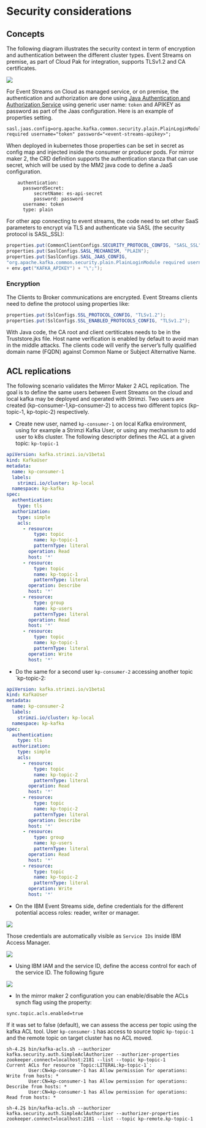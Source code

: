 # Security considerations

## Concepts

The following diagram illustrates the security context in term of encryption and authentication between the different cluster types. Event Streams on premise, as part of Cloud Pak for integration, supports TLSv1.2 and CA certificates.

![](images/sec-view.png)

For Event Streams on Cloud as managed service, or on premise,  the authentication and authorization are done using [Java Authentication and Authorization Service](https://docs.oracle.com/javase/7/docs/technotes/guides/security/jaas/JAASRefGuide.html) using generic user name: `token` and APIKEY as password as part of the Jaas configuration. Here is an example of properties setting.

```properties
sasl.jaas.config=org.apache.kafka.common.security.plain.PlainLoginModule required username="token" password="<event-streams-apikey>";
```

When deployed in kubernetes those properties can be set in secret as config map and injected inside the consumer or producer pods. For mirror maker 2, the CRD definition supports the authentication stanza that can use secret, which will be used by the MM2 java code to define a JaaS configuration.

```
    authentication:
      passwordSecret:
          secretName: es-api-secret  
          password: password 
      username: token
      type: plain
```

For other app connecting to event streams, the code need to set other SaaS parameters to encrypt via TLS and authenticate via SASL (the security protocol is SASL_SSL):

```java
properties.put(CommonClientConfigs.SECURITY_PROTOCOL_CONFIG, "SASL_SSL");
properties.put(SaslConfigs.SASL_MECHANISM, "PLAIN");
properties.put(SaslConfigs.SASL_JAAS_CONFIG,
"org.apache.kafka.common.security.plain.PlainLoginModule required username=\"token\" password=\""
+ env.get("KAFKA_APIKEY") + "\";");
```

### Encryption

The Clients to Broker communications are encrypted. Event Streams clients need to define the protocol using properties like:

```java
properties.put(SslConfigs.SSL_PROTOCOL_CONFIG, "TLSv1.2");
properties.put(SslConfigs.SSL_ENABLED_PROTOCOLS_CONFIG, "TLSv1.2");
```

With Java code, the CA root and client certiticates needs to be in the Truststore.jks file. Host name verification is enabled by default to avoid man in the middle attacks. The clients code will verify the server’s fully qualified domain name (FQDN) against Common Name or Subject Alternative Name.

## ACL replications

The following scenario validates the Mirror Maker 2 ACL replication. The goal is to define the same users between Event Streams on the cloud and local kafka may be deployed and operated with Strimzi. Two users are created (kp-consumer-1,kp-consumer-2) to access two different topics (kp-topic-1, kp-topic-2) respectively.

* Create new user, named `kp-consumer-1` on local Kafka environment, using for example a Strimzi Kafka User, or using any mechanism to add user to k8s cluster. The following descriptor defines the ACL at a given topic: `kp-topic-1`

```yaml
apiVersion: kafka.strimzi.io/v1beta1
kind: KafkaUser
metadata:
  name: kp-consumer-1
  labels:
    strimzi.io/cluster: kp-local
  namespace: kp-kafka
spec:
  authentication:
    type: tls
  authorization:
    type: simple
    acls:
      - resource:
          type: topic
          name: kp-topic-1
          patternType: literal
        operation: Read
        host: '*'
      - resource:
          type: topic
          name: kp-topic-1
          patternType: literal
        operation: Describe
        host: '*'
      - resource:
          type: group
          name: kp-users
          patternType: literal
        operation: Read
        host: '*'
      - resource:
          type: topic
          name: kp-topic-1
          patternType: literal
        operation: Write
        host: '*'

```

* Do the same for a second user `kp-consumer-2` accessing another topic `kp-topic-2:

```yaml
apiVersion: kafka.strimzi.io/v1beta1
kind: KafkaUser
metadata:
  name: kp-consumer-2
  labels:
    strimzi.io/cluster: kp-local
  namespace: kp-kafka
spec:
  authentication:
    type: tls
  authorization:
    type: simple
    acls:
      - resource:
          type: topic
          name: kp-topic-2
          patternType: literal
        operation: Read
        host: '*'
      - resource:
          type: topic
          name: kp-topic-2
          patternType: literal
        operation: Describe
        host: '*'
      - resource:
          type: group
          name: kp-users
          patternType: literal
        operation: Read
        host: '*'
      - resource:
          type: topic
          name: kp-topic-2
          patternType: literal
        operation: Write
        host: '*'

```

* On the IBM Event Streams side, define credentials for the different potential access roles: reader, writer or manager. 

![](images/sec-serv-cred.png)

Those credentials are automatically visible as `Service IDs` inside IBM Access Manager.

![](images/image.png)

* Using IBM IAM and the service ID, define the access control for each of the service ID. The following figure  

![](images/user-access-policies.png)

* In the mirror maker 2 configuration you can enable/disable the ACLs synch flag using the property:

```properties
sync.topic.acls.enabled=true
```

If it was set to false (default), we can assess the access per topic using the kafka ACL tool. User `kp-consumer-1` has access to source topic `kp-topic-1` and the remote topic on target cluster has no ACL moved.

```shell
sh-4.2$ bin/kafka-acls.sh --authorizer kafka.security.auth.SimpleAclAuthorizer --authorizer-properties zookeeper.connect=localhost:2181 --list --topic kp-topic-1
Current ACLs for resource `Topic:LITERAL:kp-topic-1`: 
        User:CN=kp-consumer-1 has Allow permission for operations: Write from hosts: *
        User:CN=kp-consumer-1 has Allow permission for operations: Describe from hosts: *
        User:CN=kp-consumer-1 has Allow permission for operations: Read from hosts: * 

sh-4.2$ bin/kafka-acls.sh --authorizer kafka.security.auth.SimpleAclAuthorizer --authorizer-properties zookeeper.connect=localhost:2181 --list --topic kp-remote.kp-topic-1

```
